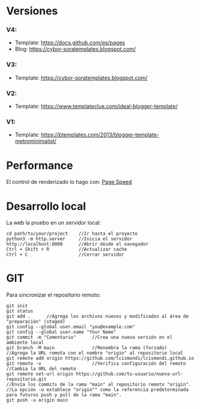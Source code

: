 # Versiones

### V4:
- Template: https://docs.github.com/es/pages
- Blog: https://cybor-soratemplates.blogspot.com/

### V3:
- Template: https://cybor-soratemplates.blogspot.com/
  
### V2:
- Template: https://www.templateclue.com/ideal-blogger-template/

### V1:
- Template: https://btemplates.com/2013/blogger-template-metrominimalist/


# Performance
El control de renderizado lo hago con: [Page Speed](https://pagespeed.web.dev/)


# Desarrollo local
La web la pruebo en un servidor local:

```
cd path/to/your/project    //Ir hasta el proyecto
python3 -m http.server     //Inicia el servidor
http://localhost:8000      //Abrir desde el navegador
Ctrl + Shift + R           //Actualizar cache
Ctrl + C                   //Cerrar servidor
```

# GIT
Para sincronizar el repositorio remoto:
```
git init
git status
git add .      //Agrega los archivos nuevos y modificados al área de "preparación" (staged)
git config --global user.email "you@example.com"
git config --global user.name "Your Name"
git commit -m "Comentario"      //Crea una nueva versión en el ambiente local
git branch -M main              //Renombra la rama (forzado)
//Agrega la URL remota con el nombre "origin" al repositorio local
git remote add origin https://github.com/lcismondi/lcismondi.github.io
git remote -v                   //Verifica configuración del remoto
//Cambia la URL del remoto
git remote set-url origin https://github.com/tu-usuario/nueva-url-repositorio.git
//Envía los commits de la rama "main" al repositorio remoto "origin".
//La opción -u establece "origin"" como la referencia predeterminada para futuros push y pull de la rama "main".
git push -u origin main
```
